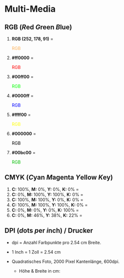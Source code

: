 # Multi-Media

## RGB (*R*ed *G*reen *B*lue)

1. **RGB (252, 178, 91)** = <p style="color:rgb(252,178,91)">RGB</p>
2. **#ff0000** = <p style="color:#ff0000">RGB</p>
3. **#00ff00** = <p style="color:#00ff00">RGB</p>
4. **#0000ff** = <p style="color:#0000ff">RGB</p>
5. **#ffff00** = <p style="color:#ffff00">RGB</p>
6. **#000000** = <p style="color:#000000">RGB</p>
7. **#00bc00** = <p style="color:#00bc00">RGB</p>

## CMYK (*C*yan *M*agenta *Y*ellow *K*ey)

1. **C:** 100%, **M:** 0%, **Y:** 0%, **K:** 0% =
2. **C:** 0%, **M:** 100%, **Y:** 100%, **K:** 0% =
3. **C:** 100%, **M:** 100%, **Y:** 0%, **K:** 0% =
4. **C:** 100%, **M:** 100%, **Y:** 100%, **K:** 0% =
5. **C:** 0%, **M:** 0%, **Y:** 0%, **K:** 100% =
6. **C:** 0%, **M:** 46%, **Y:** 38%, **K:** 22% =

## DPI (*d*ots *p*er *i*nch) / Drucker

- dpi = Anzahl Farbpunkte pro 2.54 cm Breite.
- 1 Inch = 1 Zoll = 2.54 cm

- Quadratisches Foto, 2000 Pixel Kantenlänge, 600dpi.
  - Höhe & Breite in cm: 